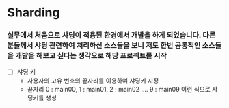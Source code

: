 # Sharding 
### 실무에서 처음으로 샤딩이 적용된 환경에서 개발을 하게 되었습니다. 다른 분들께서 샤딩 관련하여 처리하신 소스들을 보니 저도 한번 공통적인 소스들을 개발을 해보고 싶다는 생각으로 해당 프로젝트를 시작
- [ ] 샤딩 키
   - 사용자의 고유 번호의 끝자리를 이용하여 샤딩키 지정
   - 끝자리 0 : main00, 1 : main01, 2 : main02 .... 9 : main09 이런 식으로 샤딩키를 생성